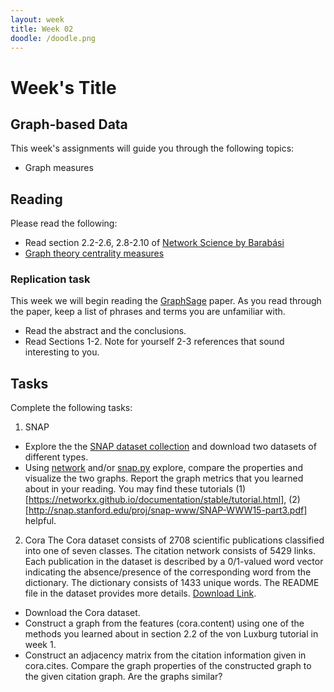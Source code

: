 ```yaml
---
layout: week
title: Week 02
doodle: /doodle.png
---
```


# Week's Title

## Graph-based Data

This week's assignments will guide you through the following topics:
* Graph measures

## Reading

Please read the following:
* Read section 2.2-2.6, 2.8-2.10 of [Network Science by Barabási](http://networksciencebook.com/chapter/2#networks-graphs)
* [Graph theory centrality measures](https://towardsdatascience.com/notes-on-graph-theory-centrality-measurements-e37d2e49550a)


### Replication task
This week we will begin reading the [GraphSage]((https://www-cs.stanford.edu/~jure/pubs/graphsage-nips17.pdf),) paper. As you read through the paper, keep a list of phrases and terms you are unfamiliar  with.
* Read the abstract and the conclusions.
* Read Sections 1-2. Note for yourself 2-3 references that sound interesting to you.

## Tasks

Complete the following tasks:
1. SNAP
* Explore the the [SNAP dataset collection](http://snap.stanford.edu/data/index.html) and download two datasets of different types.
* Using [network]( https://networkx.github.io/) and/or [snap.py]( http://snap.stanford.edu/snappy/index.html) explore, compare the properties and visualize the two graphs. Report the graph metrics that you learned about in your reading. You may find these tutorials (1)[https://networkx.github.io/documentation/stable/tutorial.html], (2)[http://snap.stanford.edu/proj/snap-www/SNAP-WWW15-part3.pdf] helpful.

2. Cora
The Cora dataset consists of 2708 scientific publications classified into one of seven classes. The citation network consists of 5429 links. Each publication in the dataset is described by a 0/1-valued word vector indicating the absence/presence of the corresponding word from the dictionary. The dictionary consists of 1433 unique words. The README file in the dataset provides more details.
[Download Link](https://linqs-data.soe.ucsc.edu/public/lbc/cora.tgz).
* Download the Cora dataset.
* Construct a graph from the features (cora.content) using one of the methods you learned about in section 2.2 of the von Luxburg tutorial in week 1.
* Construct an adjacency matrix from the citation information given in cora.cites. Compare the graph properties of the constructed graph to the given citation graph. Are the graphs similar?

